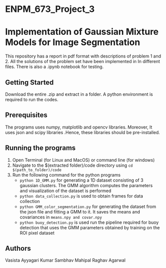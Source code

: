 # ENPM_673_Project_3
# Implementation of Gaussian Mixture Models for Image Segmentation

This repository has a report in pdf format with  descriptions of problem 1 and 2. All the solutions of the problem set have been implemented in In different files. There is also a .ipynb notebook for testing.
## Getting Started
Download the entire .zip and extract in a folder. A python environment is required to run the codes.
## Prerequisites
The programs uses numpy, matplotlib and opencv libraries. Moreover, It uses json and scipy libraries .Hence, these libraries should be pre-installed. 
## Running the programs
1. Open Terminal (for Linux and MacOS) or command line (for windows)
2.  Navigate to the $(extracted folder)/code directory using ```cd $(path_to_folder)/code```
3.  Run the following command for the python programs 
	- ```python 1D_GMM.py``` for generating a 1D dataset consisting of 3 gaussian clusters. The GMM algorithm computes the parameters and visualization of the dataset is performed
    - ```python data_collection.py``` is used to obtain frames for data collection
    - ```python GMM_color_segmentation.py``` for generating the dataset from the json file and fitting a GMM to it. It saves the means and covariances in ```means.npy and covar.npy```
    - ```python buoy_detection.py``` is used run the pipeline required for buoy detection that uses the GMM parameters obtained by training on the ROI pixel dataset

## Authors
Vasista Ayyagari
Kumar Sambhav Mahipal
Raghav Agarwal
